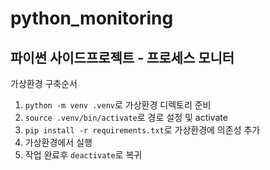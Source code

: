 # python_monitoring
## 파이썬 사이드프로젝트 - 프로세스 모니터

가상환경 구축순서
1. ```python -m venv .venv```로 가상환경 디렉토리 준비
2. ```source .venv/bin/activate```로 경로 설정 및 activate
3. ```pip install -r requirements.txt```로 가상환경에 의존성 추가
4. 가상환경에서 실행
5. 작업 완료후 ```deactivate```로 복귀